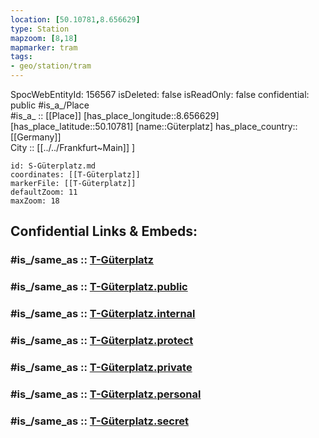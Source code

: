 ```yaml
---
location: [50.10781,8.656629] 
type: Station 
mapzoom: [8,18] 
mapmarker: tram 
tags:
- geo/station/tram
---
```

SpocWebEntityId: 156567
isDeleted: false
isReadOnly: false
confidential: public
#is_a_/Place  
#is_a_ :: [[Place]] 
[has_place_longitude::8.656629] 
[has_place_latitude::50.10781] 
[name::Güterplatz] 
has_place_country:: [[Germany]]  
City :: [[../../Frankfurt~Main]] ] 


```leaflet
id: S-Güterplatz.md
coordinates: [[T-Güterplatz]] 
markerFile: [[T-Güterplatz]] 
defaultZoom: 11 
maxZoom: 18
```


## Confidential Links & Embeds: 

### #is_/same_as :: [T-Güterplatz](/_Standards/Earth/Continent/Europe/Europe~Central/Germany/Germany~West/Hessen/counties~Hessen/Frankfurt~Main/Stations-FFM~T/T-Güterplatz.md) 

### #is_/same_as :: [T-Güterplatz.public](/_public/Earth/Continent/Europe/Europe~Central/Germany/Germany~West/Hessen/counties~Hessen/Frankfurt~Main/Stations-FFM~T/T-Güterplatz.public.md) 

### #is_/same_as :: [T-Güterplatz.internal](/_internal/Earth/Continent/Europe/Europe~Central/Germany/Germany~West/Hessen/counties~Hessen/Frankfurt~Main/Stations-FFM~T/T-Güterplatz.internal.md) 

### #is_/same_as :: [T-Güterplatz.protect](/_protect/Earth/Continent/Europe/Europe~Central/Germany/Germany~West/Hessen/counties~Hessen/Frankfurt~Main/Stations-FFM~T/T-Güterplatz.protect.md) 

### #is_/same_as :: [T-Güterplatz.private](/_private/Earth/Continent/Europe/Europe~Central/Germany/Germany~West/Hessen/counties~Hessen/Frankfurt~Main/Stations-FFM~T/T-Güterplatz.private.md) 

### #is_/same_as :: [T-Güterplatz.personal](/_personal/Earth/Continent/Europe/Europe~Central/Germany/Germany~West/Hessen/counties~Hessen/Frankfurt~Main/Stations-FFM~T/T-Güterplatz.personal.md) 

### #is_/same_as :: [T-Güterplatz.secret](/_secret/Earth/Continent/Europe/Europe~Central/Germany/Germany~West/Hessen/counties~Hessen/Frankfurt~Main/Stations-FFM~T/T-Güterplatz.secret.md)

